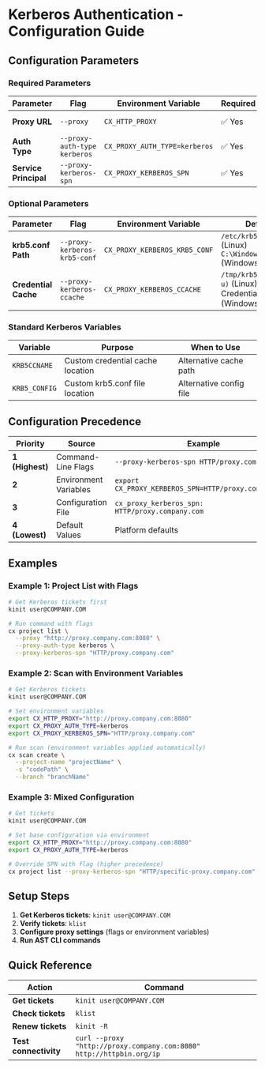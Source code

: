 # Kerberos Authentication - Configuration Guide

## Configuration Parameters

### Required Parameters

| Parameter | Flag | Environment Variable | Required | Description |
|-----------|------|---------------------|----------|-------------|
| **Proxy URL** | `--proxy` | `CX_HTTP_PROXY` | ✅ Yes | Proxy server URL |
| **Auth Type** | `--proxy-auth-type kerberos` | `CX_PROXY_AUTH_TYPE=kerberos` | ✅ Yes | Enable Kerberos |
| **Service Principal** | `--proxy-kerberos-spn` | `CX_PROXY_KERBEROS_SPN` | ✅ Yes | Proxy SPN |

### Optional Parameters

| Parameter | Flag | Environment Variable | Default | Description |
|-----------|------|---------------------|---------|-------------|
| **krb5.conf Path** | `--proxy-kerberos-krb5-conf` | `CX_PROXY_KERBEROS_KRB5_CONF` | `/etc/krb5.conf` (Linux) `C:\Windows\krb5.ini` (Windows) | Kerberos config file |
| **Credential Cache** | `--proxy-kerberos-ccache` | `CX_PROXY_KERBEROS_CCACHE` | `/tmp/krb5cc_$(id -u)` (Linux) Windows Credential Manager (Windows) | Ticket cache location |

### Standard Kerberos Variables

| Variable | Purpose | When to Use |
|----------|---------|-------------|
| `KRB5CCNAME` | Custom credential cache location | Alternative cache path |
| `KRB5_CONFIG` | Custom krb5.conf file location | Alternative config file |

## Configuration Precedence

| Priority | Source | Example |
|----------|--------|---------|
| **1 (Highest)** | Command-Line Flags | `--proxy-kerberos-spn HTTP/proxy.company.com` |
| **2** | Environment Variables | `export CX_PROXY_KERBEROS_SPN=HTTP/proxy.company.com` |
| **3** | Configuration File | `cx_proxy_kerberos_spn: HTTP/proxy.company.com` |
| **4 (Lowest)** | Default Values | Platform defaults |

## Examples

### Example 1: Project List with Flags

```bash
# Get Kerberos tickets first
kinit user@COMPANY.COM

# Run command with flags
cx project list \
  --proxy "http://proxy.company.com:8080" \
  --proxy-auth-type kerberos \
  --proxy-kerberos-spn "HTTP/proxy.company.com"
```

### Example 2: Scan with Environment Variables

```bash
# Get Kerberos tickets
kinit user@COMPANY.COM

# Set environment variables
export CX_HTTP_PROXY="http://proxy.company.com:8080"
export CX_PROXY_AUTH_TYPE=kerberos
export CX_PROXY_KERBEROS_SPN="HTTP/proxy.company.com"

# Run scan (environment variables applied automatically)
cx scan create \
  --project-name "projectName" \
  -s "codePath" \
  --branch "branchName"
```

### Example 3: Mixed Configuration

```bash
# Get tickets
kinit user@COMPANY.COM

# Set base configuration via environment
export CX_HTTP_PROXY="http://proxy.company.com:8080"
export CX_PROXY_AUTH_TYPE=kerberos

# Override SPN with flag (higher precedence)
cx project list --proxy-kerberos-spn "HTTP/specific-proxy.company.com"
```

## Setup Steps

1. **Get Kerberos tickets**: `kinit user@COMPANY.COM`
2. **Verify tickets**: `klist`
3. **Configure proxy settings** (flags or environment variables)
4. **Run AST CLI commands**

## Quick Reference

| Action | Command |
|--------|---------|
| **Get tickets** | `kinit user@COMPANY.COM` |
| **Check tickets** | `klist` |
| **Renew tickets** | `kinit -R` |
| **Test connectivity** | `curl --proxy "http://proxy.company.com:8080" http://httpbin.org/ip` |
